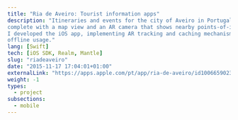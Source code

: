```yaml
---
title: "Ria de Aveiro: Tourist information apps"
description: "Itineraries and events for the city of Aveiro in Portugal,
complete with a map view and an AR camera that shows nearby points-of-interest.
I developed the iOS app, implementing AR tracking and caching mechanisms for
offline usage."
lang: [Swift]
tech: [iOS SDK, Realm, Mantle]
slug: "riadeaveiro"
date: "2015-11-17 17:04:01+01:00"
externalLink: "https://apps.apple.com/pt/app/ria-de-aveiro/id1006659023"
weight: -1
types:
  - project
subsections:
  - mobile
---
```

